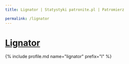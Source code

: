 ```yaml
---
title: Lignator | Statystyki patronite.pl | Patromierz

permalink: /lignator
---
```


# [Lignator](https://patronite.pl/lignator)

{% include profile.md name="lignator" prefix="l" %}
